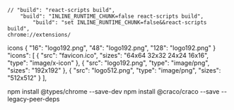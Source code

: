     // "build": "react-scripts build",
        "build": "INLINE_RUNTIME_CHUNK=false react-scripts build",
            "build": "set INLINE_RUNTIME_CHUNK=false&&react-scripts build",
    chrome://extensions/

icons
        {
      "16": "logo192.png",
      "48": "logo192.png",
      "128": "logo192.png"
    }
      "icons": [
    {
      "src": "favicon.ico",
      "sizes": "64x64 32x32 24x24 16x16",
      "type": "image/x-icon"
    },
    {
      "src": "logo192.png",
      "type": "image/png",
      "sizes": "192x192"
    },
    {
      "src": "logo512.png",
      "type": "image/png",
      "sizes": "512x512"
    }
  ],

  npm install @types/chrome --save-dev
npm install @craco/craco --save --legacy-peer-deps


